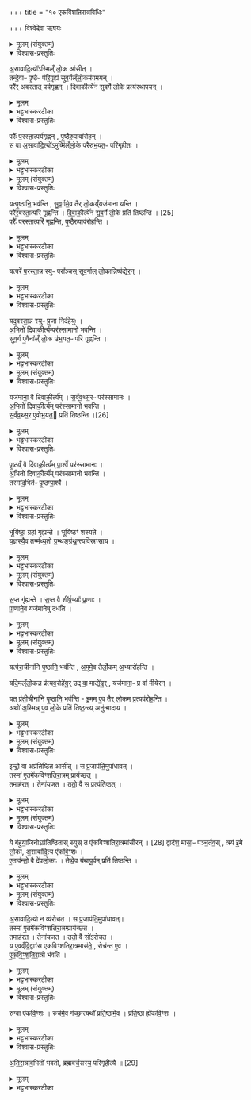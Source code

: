 +++
title = "१० एकविंशतिरात्रविधिः"

+++
विश्वेदेवा ऋषयः
<details><summary>मूलम् (संयुक्तम्)</summary>

अ॒सावा॑दि॒त्यो᳚ऽस्मिल्ँ लो॒क आ॑सी॒त्तन्दे॒वाᳶ पृ॒ष्ठैᳶ प॑रि॒गृह्य॑ सुव॒र्गल्ँलो॒कम॑गमय॒न्परै॑र॒वस्ता॒त्पर्य॑गृह्णन्दिवाकी॒र्त्ये॑न सुव॒र्गे लो॒के प्रत्य॑स्थापय॒न्परैः᳚ प॒रस्ता॒त्पर्य॑गृह्णन्पृ॒ष्ठैरु॒पावा॑रोह॒न्थ्स वा अ॒सावा॑दि॒त्यो॑ऽमुष्मि॑ल्ँलो॒के परै॑रुभ॒यत॒ᳶ परि॑गृहीतो॒...
</details>

<details open><summary>विश्वास-प्रस्तुतिः</summary>

अ॒सावा॑दि॒त्यो᳚ऽस्मिल्ँ लो॒क आ॑सीत् ।  
तन्दे॒वाᳶ पृ॒ष्ठैᳶ प॑रि॒गृह्य॑ सुव॒र्गल्ँलो॒कम॑गमयन् ।   
परै॑र् अ॒वस्ता॒त् पर्य॑गृह्णन् ।
दि॒वा॒की॒र्त्ये॑न सुव॒र्गे लो॒के प्रत्य॑स्थापय॒न् ।
</details>

<details><summary>मूलम्</summary>

अ॒सावा॑दि॒त्यो᳚ऽस्मिल्ँ लो॒क आ॑सीत् ।  
तन्दे॒वाᳶ पृ॒ष्ठैᳶ प॑रि॒गृह्य॑ सुव॒र्गल्ँलो॒कम॑गमयन् ।   
परै॑र् अ॒वस्ता॒त् पर्य॑गृह्णन् ।
दि॒वा॒की॒र्त्ये॑न सुव॒र्गे लो॒के प्रत्य॑स्थापय॒न् ।
</details>

<details><summary>भट्टभास्करटीका</summary>

1अथैकविंशतिरात्रः प्रस्तयूते - असावित्यादि ॥ असौ इदानीमुपरि वर्तमानः असौ आदित्यः पूर्वस्मिन् मनुष्यलोके आसीत् । अथ देवाः तं पृष्ठैः पृष्ठस्थानीयैष्षड्भिरहोभिः परिगृह्य अस्माल्लोकात् स्वर्गं लोकमगमयन् दिवाकीर्त्येन प्रत्यस्थापयन् प्रतिष्ठापितवन्तः । दिवाकीर्त्यं नाम सामविशेषः । तत्सामकमहरपि दिवाकीर्त्यम् । यत्रोदित आदित्ये प्रातरनुवाकमुपाकरोति ।
</details>

<details open><summary>विश्वास-प्रस्तुतिः</summary>

परैः᳚ प॒रस्ता॒त्पर्य॑गृह्णन् , पृ॒ष्ठैरु॒पावा॑रोहन् ।  
स वा अ॒सावा॑दि॒त्यो॑ऽमुष्मि॑ल्ँलो॒के परै॑रुभ॒यत॒ᳶ परि॑गृहीतः ।
</details>

<details><summary>मूलम्</summary>

परैः᳚ प॒रस्ता॒त्पर्य॑गृह्णन् , पृ॒ष्ठैरु॒पावा॑रोहन् ।  
स वा अ॒सावा॑दि॒त्यो॑ऽमुष्मि॑ल्ँलो॒के परै॑रुभ॒यत॒ᳶ परि॑गृहीतः ।
</details>

<details><summary>भट्टभास्करटीका</summary>

अथ पुनरपि परैः परस्सामभिः त्रिभिरहोभिः तं परस्तादुपरि पर्यगृह्णन् । अथ पृष्ठेरुपरि तेष्षड्भिरहोभिः आवृतैरुपावारोहन् स्वर्गलोकात्पृथिवीमुपावारोहन् तस्मात्सोऽयमसावादित्यो अमुष्मिन् लोके परैः परस्सामभिरुभयतः परस्तादवस्ताच्च परिगृहीतः ॥
</details>

<details><summary>मूलम् (संयुक्तम्)</summary>

यत्पृ॒ष्ठानि॒ भव॑न्ति सुव॒र्गमे॒व तैर्लो॒कय्ँयज॑माना यन्ति॒ परै॑र॒वस्ता॒त्परि॑ गृह्णन्ति दिवाकी॒र्त्ये॑न [25]  
सु॒व॒र्गे लो॒के प्रति॑ तिष्ठन्ति॒ परैः᳚ प॒रस्ता॒त्परि॑ गृह्णन्ति पृ॒ष्ठैरु॒पाव॑रोहन्ति॒ यत्परे॑ प॒रस्ता॒न्न स्युᳶ परा᳚ञ्चस्सुव॒र्गाल्लो॒कान्निष्प॑द्येर॒न्यद॒वस्ता॒न्न स्युᳶ प्र॒जा निर्द॑हेयुर॒भितो॑ दिवाकी॒र्त्य॑म्पर॑स्सामानो भवन्ति सुव॒र्ग ए॒वैना᳚ल्ँ लो॒क उ॑भ॒यत॒ᳶ परि॑ गृह्णन्ति॒
</details>

<details open><summary>विश्वास-प्रस्तुतिः</summary>

यत्पृ॒ष्ठानि॒ भव॑न्ति ,
सु॒व॒र्गमे॒व तैर् लो॒कय्ँयज॑माना यन्ति ।  
परै॑र॒वस्ता॒त्परि॑ गृह्णन्ति ।
दि॒वा॒की॒र्त्ये॑न सु॒व॒र्गे लो॒के प्रति॑ तिष्ठन्ति । [25]  
परैः᳚ प॒रस्ता॒त्परि॑ गृह्णन्ति, पृ॒ष्ठैरु॒पाव॑रोहन्ति ।
</details>

<details><summary>मूलम्</summary>

यत्पृ॒ष्ठानि॒ भव॑न्ति ,
सु॒व॒र्गमे॒व तैर् लो॒कय्ँयज॑माना यन्ति ।  
परै॑र॒वस्ता॒त्परि॑ गृह्णन्ति ।
दि॒वा॒की॒र्त्ये॑न सु॒व॒र्गे लो॒के प्रति॑ तिष्ठन्ति । [25]  
परैः᳚ प॒रस्ता॒त्परि॑ गृह्णन्ति, पृ॒ष्ठैरु॒पाव॑रोहन्ति ।
</details>

<details><summary>भट्टभास्करटीका</summary>

2यत्पृष्ठानीत्यादि ॥ गतम् । +++(विस्तृतं व्याख्यानमन्यत्र मृग्यम्)+++
</details>

<details open><summary>विश्वास-प्रस्तुतिः</summary>

यत्परे॑ प॒रस्ता॒न्न स्युᳶ परा᳚ञ्चस् सुव॒र्गाल् लो॒कान्निष्प॑द्येर॒न् ।
</details>

<details><summary>मूलम्</summary>

यत्परे॑ प॒रस्ता॒न्न स्युᳶ परा᳚ञ्चस् सुव॒र्गाल् लो॒कान्निष्प॑द्येर॒न् ।
</details>

<details><summary>भट्टभास्करटीका</summary>

यत्पर इत्यादि । यदि परस्सामानः परस्तादुपरिष्टान्न स्युः । सज्ञायां व्यत्ययेन सर्वनामत्वम् । पराञ्चः परागताः स्वर्गान्निष्पद्येरन् निर्गच्छेरन् स्वर्गमतीत्योपरि गच्छेयुः ।
</details>

<details open><summary>विश्वास-प्रस्तुतिः</summary>

यद॒वस्ता॒न्न स्युᳶ प्र॒जा निर्द॑हेयुः ।  
अ॒भितो॑ दिवाकी॒र्त्य॑म्पर॑स्सामानो भवन्ति ।  
सुव॒र्ग ए॒वैना᳚ल्ँ लो॒क उ॑भ॒यत॒ᳶ परि॑ गृह्णन्ति ।
</details>

<details><summary>मूलम्</summary>

यद॒वस्ता॒न्न स्युᳶ प्र॒जा निर्द॑हेयुः ।  
अ॒भितो॑ दिवाकी॒र्त्य॑म्पर॑स्सामानो भवन्ति ।  
सुव॒र्ग ए॒वैना᳚ल्ँ लो॒क उ॑भ॒यत॒ᳶ परि॑ गृह्णन्ति ।
</details>

<details><summary>भट्टभास्करटीका</summary>

अथ यद्यवस्तादधस्तात् परस्सामानो न स्युः प्रजाः पृथिवीस्थानं निर्दहेयुः आदित्यनामानो यजमानाः तस्मादभितो दिवाकीर्त्यं विषुवन्तं उभयतः परस्सामानः स्वर्गस्थितान् यजमानान् उभयतः परिगृह्णन्ति ऊर्ध्वाधः पातभीतान् धारयन्ति । 'अभितः परितः' हति द्वितीया ॥
</details>

<details><summary>मूलम् (संयुक्तम्)</summary>

यज॑माना॒ वै दि॑वाकी॒र्त्यꣳ॑ सव्ँवथ्स॒रᳶ पर॑स्सामानो॒ऽभितो॑ दिवाकी॒र्त्य॑म्पर॑स्सामानो भवन्ति सव्ँवथ्स॒र ए॒वोभ॒यतः॑ [26]  
प्रति॑ तिष्ठन्ति पृ॒ष्ठव्ँवै दि॑वाकी॒र्त्य॑म्पा॒र्श्वे पर॑स्सामानो॒ऽभितो॑ दिवाकी॒र्त्य॑म्पर॑स्सामानो भवन्ति॒ तस्मा॑द॒भित॑ᳶ पृ॒ष्ठम्पा॒र्श्वे भूयि॑ष्ठा॒ ग्रहा॑ गृह्यन्ते॒ भूयि॑ष्ठꣳ शस्यते य॒ज्ञस्यै॒व तन्म॑ध्य॒तो ग्र॒न्थङ्ग्र॑थ्न॒न्त्यवि॑स्रꣳसाय
</details>

<details open><summary>विश्वास-प्रस्तुतिः</summary>

यज॑माना॒ वै दि॑वाकी॒र्त्य᳚म् ।
स॒व्ँव॒थ्स॒रᳶ पर॑स्सामानः ।  
अ॒भितो॑ दिवाकी॒र्त्य॑म् पर॑स्सामानो भवन्ति ।  
स॒व्ँव॒थ्स॒र ए॒वोभ॒यत॒ प्रति॑ तिष्ठन्ति ।[26]  
</details>

<details><summary>मूलम्</summary>

यज॑माना॒ वै दि॑वाकी॒र्त्य᳚म् ।
स॒व्ँव॒थ्स॒रᳶ पर॑स्सामानः ।  
अ॒भितो॑ दिवाकी॒र्त्य॑म् पर॑स्सामानो भवन्ति ।  
स॒व्ँव॒थ्स॒र ए॒वोभ॒यत॒ प्रति॑ तिष्ठन्ति ।[26]  
</details>

<details><summary>भट्टभास्करटीका</summary>

3यजमाना इत्यादि ॥ गतम् ।
</details>

<details open><summary>विश्वास-प्रस्तुतिः</summary>

पृ॒ष्ठव्ँ वै दि॑वाकी॒र्त्य॑म् पा॒र्श्वे पर॑स्सामानः ।  
अ॒भितो॑  दिवाकी॒र्त्य॑म् पर॑स्सामानो भवन्ति ।  
तस्मा॑द॒भित॑ᳶ पृ॒ष्ठम्पा॒र्श्वे ।
</details>

<details><summary>मूलम्</summary>

पृ॒ष्ठव्ँ वै दि॑वाकी॒र्त्य॑म् पा॒र्श्वे पर॑स्सामानः ।  
अ॒भितो॑  दिवाकी॒र्त्य॑म् पर॑स्सामानो भवन्ति ।  
तस्मा॑द॒भित॑ᳶ पृ॒ष्ठम्पा॒र्श्वे ।
</details>

<details><summary>भट्टभास्करटीका</summary>

पृष्ठं वा इत्यादि । पृष्ठं पार्श्वस्थानीयत्वात् तस्मात्पृष्ठमभितः पार्श्वे कॢप्ते प्रजानाम् ।
</details>

<details open><summary>विश्वास-प्रस्तुतिः</summary>

भूयि॑ष्ठा॒ ग्रहा॑ गृह्यन्ते ।
भूयि॑ष्ठꣳ शस्यते ।  
य॒ज्ञस्यै॒व तन्म॑ध्य॒तो ग्र॒न्थङ्ग्र॑थ्न॒न्त्यवि॑स्रꣳसाय ।
</details>

<details><summary>मूलम्</summary>

भूयि॑ष्ठा॒ ग्रहा॑ गृह्यन्ते ।
भूयि॑ष्ठꣳ शस्यते ।  
य॒ज्ञस्यै॒व तन्म॑ध्य॒तो ग्र॒न्थङ्ग्र॑थ्न॒न्त्यवि॑स्रꣳसाय ।
</details>

<details><summary>भट्टभास्करटीका</summary>

भूयिष्ठा इत्यादि । बहुतमा अतिग्राह्यमध्यमेषु सप्तस्वहस्सु गह्यन्ते । भूयांसोस्य यज्ञस्य मध्ये ग्रन्थिं ग्रथ्नन्ति कुर्वन्ति यज्ञस्याविस्रंसाय अनधःपतनाय ॥
</details>

<details><summary>मूलम् (संयुक्तम्)</summary>

स॒प्त गृ॑ह्यन्ते स॒प्त वै शी॑र्ष॒ण्याः᳚ प्रा॒णाᳶ प्रा॒णाने॒व यज॑मानेषु दधति॒
</details>

<details open><summary>विश्वास-प्रस्तुतिः</summary>

स॒प्त गृ॑ह्यन्ते ।
स॒प्त वै शी॑र्ष॒ण्याः᳚ प्रा॒णाः ।  
प्रा॒णाने॒व यज॑मानेषु दधति ।
</details>

<details><summary>मूलम्</summary>

स॒प्त गृ॑ह्यन्ते ।
स॒प्त वै शी॑र्ष॒ण्याः᳚ प्रा॒णाः ।  
प्रा॒णाने॒व यज॑मानेषु दधति ।
</details>

<details><summary>भट्टभास्करटीका</summary>

4सप्त गृह्यन्त इति ॥ त्रिषु परस्सामसु त्रीनतिग्राह्यान् गृह्णाति 'उपयामगृहीतोस्यद्भ्यस्त्वौषधीम्यः' इत्यादिभिः त्रिभिः एतानेवावृत्तानर्वाक् सामसु तानूर्ध्वानावृत्तांश्च विषुवाति । तेषां मध्ये सूर्यमुदुत्यं जातवेदसमिति । शीर्षण्याः शिरसि भवाः । 'शरीरावयवाच्च' इति यत्, 'ये च तद्धिते' इति शीर्षन्भावः ॥
</details>

<details><summary>मूलम् (संयुक्तम्)</summary>

यत्प॑रा॒चीना॑नि पृ॒ष्ठानि॒ भव॑न्त्य॒मुमे॒व तैर्लो॒कम॒भ्यारो॑हन्ति॒ यदि॒मल्ँलो॒कन्न [27]  
प्र॒त्य॒व॒रोहे॑यु॒रुद्वा॒ माद्ये॑यु॒र्यज॑माना॒ᳶ प्र वा॑ मीयेर॒न्यत्प्र॑ती॒चीना॑नि पृ॒ष्ठानि॒ भव॑न्ती॒ममे॒व तैर्लो॒कम्प्र॒त्यव॑रोह॒न्त्यथो॑ अ॒स्मिन्ने॒व लो॒के प्रति॑ तिष्ठ॒न्त्यनु॑न्मादा॒य
</details>

<details open><summary>विश्वास-प्रस्तुतिः</summary>

यत्प॑रा॒चीना॑नि पृ॒ष्ठानि॒ भव॑न्ति ,
अ॒मुमे॒व तैर्लो॒कम् अ॒भ्यारो॑हन्ति ।  

यदि॒मल्ँलो॒कन्न प्र॑त्यव॒रोहे॑यु॒र् उद् वा॒ माद्ये॑यु॒र् , यज॑माना॒ᳶ प्र वा॑ मीयेरन् ।

यत् प्र॑ती॒चीना॑नि पृ॒ष्ठानि॒ भव॑न्ति -
इ॒मम् ए॒व तैर् लो॒कम् प्र॒त्यव॑रोह॒न्ति ।  
अथो॑ अ॒स्मिन्न् ए॒व लो॒के प्रति॑ तिष्ठ॒न्त्य् अनु॑न्मादाय ।
</details>

<details><summary>मूलम्</summary>

यत्प॑रा॒चीना॑नि पृ॒ष्ठानि॒ भव॑न्ति ,
अ॒मुमे॒व तैर्लो॒कम् अ॒भ्यारो॑हन्ति ।  

यदि॒मल्ँलो॒कन्न प्र॑त्यव॒रोहे॑यु॒र् उद् वा॒ माद्ये॑यु॒र् , यज॑माना॒ᳶ प्र वा॑ मीयेरन् ।

यत् प्र॑ती॒चीना॑नि पृ॒ष्ठानि॒ भव॑न्ति -
इ॒मम् ए॒व तैर् लो॒कम् प्र॒त्यव॑रोह॒न्ति ।  
अथो॑ अ॒स्मिन्न् ए॒व लो॒के प्रति॑ तिष्ठ॒न्त्य् अनु॑न्मादाय ।
</details>

<details><summary>भट्टभास्करटीका</summary>

5यत्पराचीनानीत्यादि ॥ पराचीनानि ऊर्ध्वान्येव यद्युभयतोपि पृष्ठानि भवन्ति अमुमेव लोकं अभ्यारोहन्ति तैः तथाविधैः । ततश्च यदिमं लोकं न प्रत्यवरोहेयुः उन्माद्येयुर्वा प्रमीयेरन्वा यजमानाः तस्माद्यत्प्रतीचीनानि आवृत्तानि पृष्ठानि भवन्ति तेनेमं लोकं यजमानाः प्रत्यवरोहन्ति । अपि च अमुष्मात् प्रत्यवरुह्य अस्मिन् लोके प्रतितिष्ठन्ति । तच्चानुन्मादाय भवति । 'विभाषाञ्चेः' इति खः । 'गतिर्गतौ' इति पूर्वस्य गतेर्निघातः, 'तिङि चोदात्तवति' इति परस्य तिङ उदात्तत्वम् ॥
</details>

<details><summary>मूलम् (संयुक्तम्)</summary>

इन्द्रो॒ वा अप्र॑तिष्ठित आसी॒थ्स प्र॒जाप॑ति॒मुपा॑धाव॒त्तस्मा॑ ए॒तमे॑कविꣳशतिरा॒त्रम्प्राय॑च्छ॒त्तमाह॑र॒त्तेना॑यजत॒ ततो॒ वै स प्रत्य॑तिष्ठ॒द्...
</details>

<details open><summary>विश्वास-प्रस्तुतिः</summary>

इन्द्रो॒ वा अप्र॑तिष्ठित आसीत् ।
स प्र॒जाप॑ति॒मुपा॑धावत् ।  
तस्मा॑ ए॒तमे॑कविꣳशतिरा॒त्रम् प्राय॑च्छत् ।  
तमाह॑रत् । तेना॑यजत ।
ततो॒ वै स प्रत्य॑तिष्ठत् ।
</details>

<details><summary>मूलम्</summary>

इन्द्रो॒ वा अप्र॑तिष्ठित आसीत् ।
स प्र॒जाप॑ति॒मुपा॑धावत् ।  
तस्मा॑ ए॒तमे॑कविꣳशतिरा॒त्रम् प्राय॑च्छत् ।  
तमाह॑रत् । तेना॑यजत ।
ततो॒ वै स प्रत्य॑तिष्ठत् ।
</details>

<details><summary>भट्टभास्करटीका</summary>

6इन्द्रो वा इत्यादि । गतम् ॥ +++(विस्तृतं व्याख्यानमन्यत्र मृग्यम्)+++
</details>

<details><summary>मूलम् (संयुक्तम्)</summary>

ये ब॑हुया॒जिनोऽप्र॑तिष्ठिताः [28]  
स्युस्त ए॑कविꣳशतिरा॒त्रमा॑सीर॒न्द्वाद॑श॒ मासा॒ᳶ पञ्च॒र्तव॒स्त्रय॑ इ॒मे लो॒का अ॒सावा॑दि॒त्य ए॑कवि॒ꣳ॒श ए॒ताव॑न्तो॒ वै दे॑वलो॒कास्तेष्वे॒व य॑थापू॒र्वम्प्रति॑ तिष्ठन्त्य्...
</details>

<details open><summary>विश्वास-प्रस्तुतिः</summary>

ये ब॑हुया॒जिनोऽप्र॑तिष्ठितास् स्युस् त ए॑कविꣳशतिरा॒त्रमा॑सीरन् । [28]
द्वाद॑श॒ मासा॒ᳶ पञ्च॒र्तव॒स् , त्रय॑ इ॒मे लो॒का, अ॒सावा॑दि॒त्य ए॑कवि॒ꣳ॒शः ।  
ए॒ताव॑न्तो॒ वै दे॑वलो॒काः ।
तेष्वे॒व य॑थापू॒र्वम् प्रति॑ तिष्ठन्ति ।
</details>

<details><summary>मूलम्</summary>

ये ब॑हुया॒जिनोऽप्र॑तिष्ठितास् स्युस् त ए॑कविꣳशतिरा॒त्रमा॑सीरन् । [28]
द्वाद॑श॒ मासा॒ᳶ पञ्च॒र्तव॒स् , त्रय॑ इ॒मे लो॒का, अ॒सावा॑दि॒त्य ए॑कवि॒ꣳ॒शः ।  
ए॒ताव॑न्तो॒ वै दे॑वलो॒काः ।
तेष्वे॒व य॑थापू॒र्वम् प्रति॑ तिष्ठन्ति ।
</details>

<details><summary>भट्टभास्करटीका</summary>

7ये बहुयाजिन इत्यादि ॥ ये बहुभिः यज्ञैः इष्टवन्तोपि अप्रतिष्ठिता एव स्युः । त इत्यादि । मासर्तुलोकादयः आत्मनो योगस्थानानि एतावन्तो देवलोकाः तेषु सर्वेषु यथा पूर्वमनुक्रमेण प्रतिष्ठां गच्छन्ति ॥
</details>

<details><summary>मूलम् (संयुक्तम्)</summary>

अ॒सावा॑दि॒त्यो न व्य॑रोचत॒ स प्र॒जाप॑ति॒मुपा॑धाव॒त्तस्मा॑ ए॒तमे॑कविꣳशतिरा॒त्रम्प्राय॑च्छ॒त्तमाह॑र॒त्तेना॑यजत॒ ततो॒ वै सो॑ऽरोचत॒ य ए॒वव्ँवि॒द्वाꣳ॑स एकविꣳशतिरा॒त्रमास॑ते॒ रोच॑न्त ए॒वैक॑विꣳशतिरा॒त्रो भ॑वति॒
</details>

<details open><summary>विश्वास-प्रस्तुतिः</summary>

अ॒सावा॑दि॒त्यो न व्य॑रोचत ।
स प्र॒जाप॑ति॒मुपा॑धावत्।  
तस्मा॑ ए॒तमे॑कविꣳशतिरा॒त्रम्प्राय॑च्छत ।  
तमाह॑रत । तेना॑यजत ।
ततो॒ वै सो॑ऽरोचत ।  
य ए॒वव्ँवि॒द्वाꣳ॑स एकविꣳशतिरा॒त्रमास॑ते॒ , रोच॑न्त ए॒व ।  
ए॒क॒वि॒ꣳ॒श॒ति॒रा॒त्रो भ॑वति ।
</details>

<details><summary>मूलम्</summary>

अ॒सावा॑दि॒त्यो न व्य॑रोचत ।
स प्र॒जाप॑ति॒मुपा॑धावत्।  
तस्मा॑ ए॒तमे॑कविꣳशतिरा॒त्रम्प्राय॑च्छत ।  
तमाह॑रत । तेना॑यजत ।
ततो॒ वै सो॑ऽरोचत ।  
य ए॒वव्ँवि॒द्वाꣳ॑स एकविꣳशतिरा॒त्रमास॑ते॒ , रोच॑न्त ए॒व ।  
ए॒क॒वि॒ꣳ॒श॒ति॒रा॒त्रो भ॑वति ।
</details>

<details><summary>भट्टभास्करटीका</summary>

8असौ इत्यादि ॥ गतम् ॥ +++(विस्तृतं व्याख्यानमन्यत्र मृग्यम्)+++
</details>

<details><summary>मूलम् (संयुक्तम्)</summary>

रुग्वा ए॑कवि॒ꣳ॒शो रुच॑मे॒व ग॑च्छ॒न्त्यथो᳚ प्रति॒ष्ठामे॒व प्र॑ति॒ष्ठा ह्ये॑कवि॒ꣳ॒शो॑ऽतिरा॒त्राव॒भितो॑ भवतो ब्रह्मवर्च॒सस्य॒ परि॑गृहीत्यै ॥ [29]  
</details>

<details open><summary>विश्वास-प्रस्तुतिः</summary>

रुग्वा ए॑कवि॒ꣳ॒शः ।
रुच॑मे॒व ग॑च्छ॒न्त्यथो᳚ प्रति॒ष्ठामे॒व ।
प्र॑ति॒ष्ठा ह्ये॑कवि॒ꣳ॒शः ।
</details>

<details><summary>मूलम्</summary>

रुग्वा ए॑कवि॒ꣳ॒शः ।
रुच॑मे॒व ग॑च्छ॒न्त्यथो᳚ प्रति॒ष्ठामे॒व ।
प्र॑ति॒ष्ठा ह्ये॑कवि॒ꣳ॒शः ।
</details>

<details><summary>भट्टभास्करटीका</summary>

9रुगित्यादि ॥ रोचनशीलत्वात् तस्माद्रुचं दीप्तिं प्राप्नुवन्ति । अपि च एकविंशस्य प्रतिष्ठात्वात् प्रतिष्ठामपि गच्छन्त्येव ।
</details>

<details open><summary>विश्वास-प्रस्तुतिः</summary>

अ॒ति॒रा॒त्राव॒भितो॑ भवतो, ब्रह्मवर्च॒सस्य॒ परि॑गृहीत्यै ॥ [29]  
</details>

<details><summary>मूलम्</summary>

अ॒ति॒रा॒त्राव॒भितो॑ भवतो, ब्रह्मवर्च॒सस्य॒ परि॑गृहीत्यै ॥ [29]  
</details>

<details><summary>भट्टभास्करटीका</summary>

अतिरात्रावित्यादि । गतम् । ब्रह्मवर्चसपरिग्रहो विशेषः । यथा त्रिरात्रः पृष्ठ्यष्षडहः परस्सामानस्त्रयः विषूवान् आवृत्ताः परस्सामानः प्रतीचीनाः पृष्ठ्यष्षडहोतिरात्रः इति ॥

सप्तमे तृतीये दशमोनुवाकः ॥
</details>
